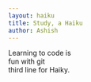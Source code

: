 ```yaml
---
layout: haiku
title: Study, a Haiku
author: Ashish
---
```


Learning to code is<br>
fun with git<br>
third line for Haiky.<br>
